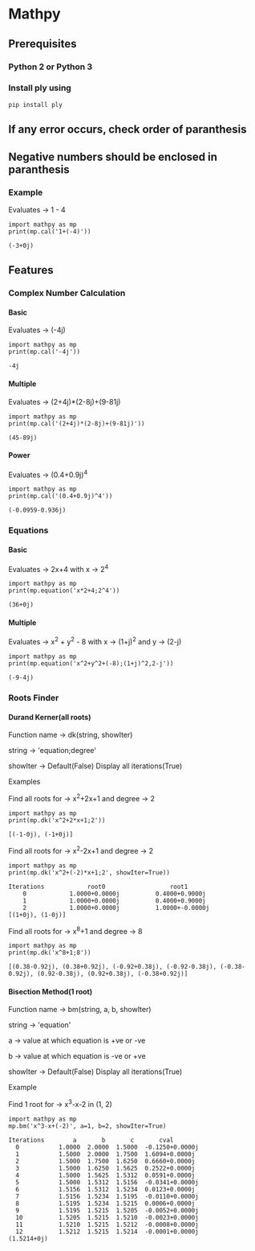 # Mathpy

## Prerequisites
### Python 2 or Python 3
### Install ply using
    pip install ply

## If any error occurs, check order of paranthesis
## Negative numbers should be enclosed in paranthesis
### Example
  Evaluates -> 1 - 4

    import mathpy as mp
    print(mp.cal('1+(-4)'))
    
    (-3+0j)

## Features
### Complex Number Calculation
#### Basic
  Evaluates -> (-4j)

    import mathpy as mp
    print(mp.cal('-4j'))
  
    -4j

#### Multiple
  Evaluates -> (2+4j)*(2-8j)+(9-81j)

    import mathpy as mp
    print(mp.cal('(2+4j)*(2-8j)+(9-81j)'))

    (45-89j)

#### Power
  Evaluates -> (0.4+0.9j)<sup>4</sup>

    import mathpy as mp
    print(mp.cal('(0.4+0.9j)^4'))
  
    (-0.0959-0.936j)

### Equations
#### Basic
  Evaluates -> 2x+4 with x -> 2<sup>4</sup>

    import mathpy as mp
    print(mp.equation('x*2+4;2^4'))
                     
    (36+0j)

#### Multiple
  Evaluates -> x<sup>2</sup> + y<sup>2</sup> - 8 with x -> (1+j)<sup>2</sup> and y -> (2-j)

    import mathpy as mp
    print(mp.equation('x^2+y^2+(-8);(1+j)^2,2-j'))

    (-9-4j)

### Roots Finder
#### Durand Kerner(all roots)
  Function name -> dk(string, showIter)
  
  string -> 'equation;degree'

  showIter -> Default(False)
              Display all iterations(True)

  Examples

  Find all roots for -> x<sup>2</sup>+2x+1 and degree -> 2

    import mathpy as mp
    print(mp.dk('x^2+2*x+1;2'))

    [(-1-0j), (-1+0j)]

  Find all roots for -> x<sup>2</sup>-2x+1 and degree -> 2

    import mathpy as mp
    print(mp.dk('x^2+(-2)*x+1;2', showIter=True))

    Iterations            root0                  root1
        0            1.0000+0.0000j          0.4000+0.9000j
        1            1.0000+0.0000j          0.4000+0.9000j
        2            1.0000+0.0000j          1.0000+-0.0000j
    [(1+0j), (1-0j)]
  
  Find all roots for -> x<sup>8</sup>+1 and degree -> 8

    import mathpy as mp
    print(mp.dk('x^8+1;8')) 
  
    [(0.38-0.92j), (0.38+0.92j), (-0.92+0.38j), (-0.92-0.38j), (-0.38-0.92j), (0.92-0.38j), (0.92+0.38j), (-0.38+0.92j)]

#### Bisection Method(1 root)  
  Function name -> bm(string, a, b, showIter)

  string -> 'equation'

  a -> value at which equation is +ve or -ve

  b -> value at which equation is -ve or +ve

  showIter -> Default(False)
              Display all iterations(True)

  Example

  Find 1 root for -> x<sup>3</sup>-x-2 in (1, 2)

    import mathpy as mp
    mp.bm('x^3-x+(-2)', a=1, b=2, showIter=True)

    Iterations        a       b       c       cval
      0           1.0000  2.0000  1.5000  -0.1250+0.0000j
      1           1.5000  2.0000  1.7500  1.6094+0.0000j
      2           1.5000  1.7500  1.6250  0.6660+0.0000j
      3           1.5000  1.6250  1.5625  0.2522+0.0000j
      4           1.5000  1.5625  1.5312  0.0591+0.0000j
      5           1.5000  1.5312  1.5156  -0.0341+0.0000j
      6           1.5156  1.5312  1.5234  0.0123+0.0000j
      7           1.5156  1.5234  1.5195  -0.0110+0.0000j
      8           1.5195  1.5234  1.5215  0.0006+0.0000j
      9           1.5195  1.5215  1.5205  -0.0052+0.0000j
      10          1.5205  1.5215  1.5210  -0.0023+0.0000j
      11          1.5210  1.5215  1.5212  -0.0008+0.0000j
      12          1.5212  1.5215  1.5214  -0.0001+0.0000j
    (1.5214+0j)